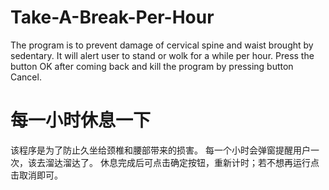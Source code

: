 # Take-A-Break-Per-Hour
The program is to prevent damage of cervical spine and waist brought by sedentary.
It will alert user to stand or wolk for a while per hour.
Press the button OK after coming back and kill the program by pressing button Cancel.

# 每一小时休息一下
该程序是为了防止久坐给颈椎和腰部带来的损害。
每一个小时会弹窗提醒用户一次，该去溜达溜达了。
休息完成后可点击确定按钮，重新计时；若不想再运行点击取消即可。
